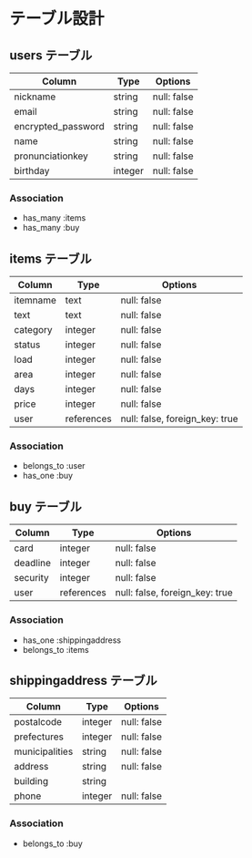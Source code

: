 # テーブル設計

## users テーブル

| Column             | Type   | Options     |
| ------------------ | ------ | ----------- |
| nickname           | string | null: false |
| email              | string | null: false |
| encrypted_password | string | null: false |
| name               | string | null: false |
| pronunciationkey   | string | null: false |
| birthday           | integer| null: false |

### Association

- has_many :items
- has_many :buy

## items テーブル

| Column             | Type       | Options                        |
| ------------------ | ---------- | ------------------------------ |
| itemname           | text       | null: false                    |
| text               | text       | null: false                    |
| category           | integer    | null: false                    |
| status             | integer    | null: false                    |
| load               | integer    | null: false                    |
| area               | integer    | null: false                    |
| days               | integer    | null: false                    |
| price              | integer    | null: false                    |
| user               | references | null: false, foreign_key: true |

### Association

- belongs_to :user
- has_one :buy

## buy テーブル

| Column | Type       | Options                        |
| ------ | ---------- | ------------------------------ |
| card   | integer    | null: false                    |
|deadline| integer    | null: false                    |
|security| integer    | null: false                    |
| user   | references | null: false, foreign_key: true |

### Association

- has_one :shippingaddress
- belongs_to :items

## shippingaddress テーブル

| Column             | Type   | Options     |
| ------------------ | ------ | ----------- |
| postalcode         | integer| null: false |
| prefectures        | integer| null: false |
| municipalities     | string | null: false |
| address            | string | null: false |
| building           | string |             |
| phone              | integer| null: false |

### Association

- belongs_to :buy
